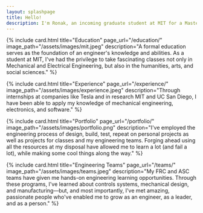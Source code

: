```yaml
---
layout: splashpage
title: Hello!
description: I'm Ronak, an incoming graduate student at MIT for a Master of Science in Mechanical Engineering. I'm currently an undergraduate student at MIT, finishing my Bachelor of Science with a double major in Mechanical Engineering (with a concentration in Controls, Instrumentation, and Robotics) and Electrical Science and Engineering. Here, you can check out what classes I've taken, internships I've completed, research I've contributed to, projects I've made, and teams I've been a part of.
---
```


{% include card.html
    title="Education"
    page_url="/education/"
    image_path="/assets/images/mit.jpeg"
    description="A formal education serves as the foundation of an engineer's knowledge and abilities. As a student at MIT, I've had the privilege to take fascinating classes not only in Mechanical and Electrical Engineering, but also in the humanities, arts, and social sciences." %}

{% include card.html
    title="Experience"
    page_url="/experience/"
    image_path="/assets/images/experience.jpeg"
    description="Through internships at companies like Tesla and in research MIT and UC San Diego, I have been able to apply my knowledge of mechanical engineering, electronics, and software." %}

{% include card.html
    title="Portfolio"
    page_url="/portfolio/"
    image_path="/assets/images/portfolio.png"
    description="I've employed the engineering process of design, build, test, repeat on personal projects as well as projects for classes and my engineering teams. Forging ahead using all the resources at my disposal have allowed me to learn a lot (and fail a lot), while making some cool things along the way." %}

{% include card.html
    title="Engineering Teams"
    page_url="/teams/"
    image_path="/assets/images/teams.jpeg"
    description="My FRC and ASC teams have given me hands-on engineering learning opportunities. Through these programs, I've learned about controls systems, mechanical design, and manufacturing—but, and most importantly, I've met amazing, passionate people who've enabled me to grow as an engineer, as a leader, and as a person." %}